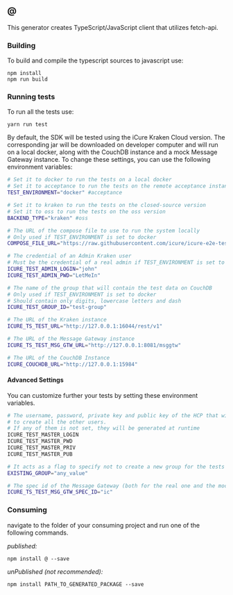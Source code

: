 ## @

This generator creates TypeScript/JavaScript client that utilizes fetch-api.

### Building

To build and compile the typescript sources to javascript use:
```
npm install
npm run build
```

### Running tests
To run all the tests use:
```
yarn run test
```
By default, the SDK will be tested using the iCure Kraken Cloud version. 
 The corresponding jar will be downloaded on developer computer and will run on a local docker, along with the CouchDB 
 instance and a mock Message Gateway instance. To change these settings, 
 you can use the following environment variables:
```bash
# Set it to docker to run the tests on a local docker
# Set it to acceptance to run the tests on the remote acceptance instance
TEST_ENVIRONMENT="docker" #acceptance

# Set it to kraken to run the tests on the closed-source version
# Set it to oss to run the tests on the oss version
BACKEND_TYPE="kraken" #oss

# The URL of the compose file to use to run the system locally
# Only used if TEST_ENVIRONMENT is set to docker
COMPOSE_FILE_URL="https://raw.githubusercontent.com/icure/icure-e2e-test-setup/master/docker-compose-cloud.yaml"

# The credential of an Admin Kraken user
# Must be the credential of a real admin if TEST_ENVIRONMENT is set to acceptance
ICURE_TEST_ADMIN_LOGIN="john"
ICURE_TEST_ADMIN_PWD="LetMeIn"

# The name of the group that will contain the test data on CouchDB
# Only used if TEST_ENVIRONMENT is set to docker
# Should contain only digits, lowercase letters and dash
ICURE_TEST_GROUP_ID="test-group"

# The URL of the Kraken instance
ICURE_TS_TEST_URL="http://127.0.0.1:16044/rest/v1"

# The URL of the Message Gateway instance
ICURE_TS_TEST_MSG_GTW_URL="http://127.0.0.1:8081/msggtw"

# The URL of the CouchDB Instance
ICURE_COUCHDB_URL="http://127.0.0.1:15984"
```

#### Advanced Settings
You can customize further your tests by setting these environment variables.

```bash
# The username, password, private key and public key of the HCP that will be used
# to create all the other users.
# If any of them is not set, they will be generated at runtime
ICURE_TEST_MASTER_LOGIN
ICURE_TEST_MASTER_PWD
ICURE_TEST_MASTER_PRIV
ICURE_TEST_MASTER_PUB

# It acts as a flag to specify not to create a new group for the tests
EXISTING_GROUP="any_value"

# The spec id of the Message Gateway (both for the real one and the mock one)
ICURE_TS_TEST_MSG_GTW_SPEC_ID="ic"
```

### Consuming

navigate to the folder of your consuming project and run one of the following commands.

_published:_

```
npm install @ --save
```

_unPublished (not recommended):_

```
npm install PATH_TO_GENERATED_PACKAGE --save
